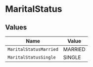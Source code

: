 # MaritalStatus


## Values

| Name                   | Value                  |
| ---------------------- | ---------------------- |
| `MaritalStatusMarried` | MARRIED                |
| `MaritalStatusSingle`  | SINGLE                 |